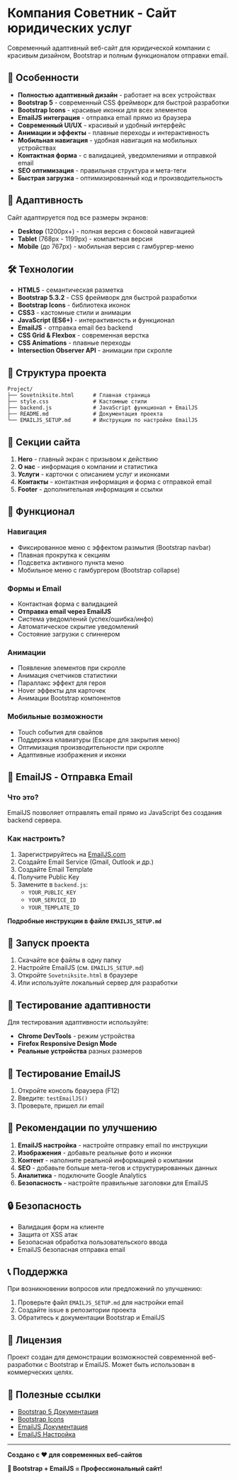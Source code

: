 # Компания Советник - Сайт юридических услуг

Современный адаптивный веб-сайт для юридической компании с красивым дизайном, Bootstrap и полным функционалом отправки email.

## 🚀 Особенности

- **Полностью адаптивный дизайн** - работает на всех устройствах
- **Bootstrap 5** - современный CSS фреймворк для быстрой разработки
- **Bootstrap Icons** - красивые иконки для всех элементов
- **EmailJS интеграция** - отправка email прямо из браузера
- **Современный UI/UX** - красивый и удобный интерфейс
- **Анимации и эффекты** - плавные переходы и интерактивность
- **Мобильная навигация** - удобная навигация на мобильных устройствах
- **Контактная форма** - с валидацией, уведомлениями и отправкой email
- **SEO оптимизация** - правильная структура и мета-теги
- **Быстрая загрузка** - оптимизированный код и производительность

## 📱 Адаптивность

Сайт адаптируется под все размеры экранов:
- **Desktop** (1200px+) - полная версия с боковой навигацией
- **Tablet** (768px - 1199px) - компактная версия
- **Mobile** (до 767px) - мобильная версия с гамбургер-меню

## 🛠️ Технологии

- **HTML5** - семантическая разметка
- **Bootstrap 5.3.2** - CSS фреймворк для быстрой разработки
- **Bootstrap Icons** - библиотека иконок
- **CSS3** - кастомные стили и анимации
- **JavaScript (ES6+)** - интерактивность и функционал
- **EmailJS** - отправка email без backend
- **CSS Grid & Flexbox** - современная верстка
- **CSS Animations** - плавные переходы
- **Intersection Observer API** - анимации при скролле

## 📁 Структура проекта

```
Project/
├── Sovetniksite.html      # Главная страница
├── style.css              # Кастомные стили
├── backend.js             # JavaScript функционал + EmailJS
├── README.md              # Документация проекта
└── EMAILJS_SETUP.md       # Инструкции по настройке EmailJS
```

## 🎨 Секции сайта

1. **Hero** - главный экран с призывом к действию
2. **О нас** - информация о компании и статистика
3. **Услуги** - карточки с описанием услуг и иконками
4. **Контакты** - контактная информация и форма с отправкой email
5. **Footer** - дополнительная информация и ссылки

## 🔧 Функционал

### Навигация
- Фиксированное меню с эффектом размытия (Bootstrap navbar)
- Плавная прокрутка к секциям
- Подсветка активного пункта меню
- Мобильное меню с гамбургером (Bootstrap collapse)

### Формы и Email
- Контактная форма с валидацией
- **Отправка email через EmailJS**
- Система уведомлений (успех/ошибка/инфо)
- Автоматическое скрытие уведомлений
- Состояние загрузки с спиннером

### Анимации
- Появление элементов при скролле
- Анимация счетчиков статистики
- Параллакс эффект для героя
- Hover эффекты для карточек
- Анимации Bootstrap компонентов

### Мобильные возможности
- Touch события для свайпов
- Поддержка клавиатуры (Escape для закрытия меню)
- Оптимизация производительности при скролле
- Адаптивные изображения и иконки

## 📧 EmailJS - Отправка Email

### Что это?
EmailJS позволяет отправлять email прямо из JavaScript без создания backend сервера.

### Как настроить?
1. Зарегистрируйтесь на [EmailJS.com](https://www.emailjs.com/)
2. Создайте Email Service (Gmail, Outlook и др.)
3. Создайте Email Template
4. Получите Public Key
5. Замените в `backend.js`:
   - `YOUR_PUBLIC_KEY`
   - `YOUR_SERVICE_ID`
   - `YOUR_TEMPLATE_ID`

**Подробные инструкции в файле `EMAILJS_SETUP.md`**

## 🚀 Запуск проекта

1. Скачайте все файлы в одну папку
2. Настройте EmailJS (см. `EMAILJS_SETUP.md`)
3. Откройте `Sovetniksite.html` в браузере
4. Или используйте локальный сервер для разработки

## 📱 Тестирование адаптивности

Для тестирования адаптивности используйте:
- **Chrome DevTools** - режим устройства
- **Firefox Responsive Design Mode**
- **Реальные устройства** разных размеров

## 🧪 Тестирование EmailJS

1. Откройте консоль браузера (F12)
2. Введите: `testEmailJS()`
3. Проверьте, пришел ли email

## 🎯 Рекомендации по улучшению

1. **EmailJS настройка** - настройте отправку email по инструкции
2. **Изображения** - добавьте реальные фото и иконки
3. **Контент** - наполните реальной информацией о компании
4. **SEO** - добавьте больше мета-тегов и структурированных данных
5. **Аналитика** - подключите Google Analytics
6. **Безопасность** - настройте правильные заголовки для EmailJS

## 🔒 Безопасность

- Валидация форм на клиенте
- Защита от XSS атак
- Безопасная обработка пользовательского ввода
- EmailJS безопасная отправка email

## 📞 Поддержка

При возникновении вопросов или предложений по улучшению:
1. Проверьте файл `EMAILJS_SETUP.md` для настройки email
2. Создайте issue в репозитории проекта
3. Обратитесь к документации Bootstrap и EmailJS

## 📄 Лицензия

Проект создан для демонстрации возможностей современной веб-разработки с Bootstrap и EmailJS. Может быть использован в коммерческих целях.

## 🔗 Полезные ссылки

- [Bootstrap 5 Документация](https://getbootstrap.com/docs/5.3/)
- [Bootstrap Icons](https://icons.getbootstrap.com/)
- [EmailJS Документация](https://www.emailjs.com/docs/)
- [EmailJS Настройка](EMAILJS_SETUP.md)

---

**Создано с ❤️ для современных веб-сайтов**

**🚀 Bootstrap + EmailJS = Профессиональный сайт!**
